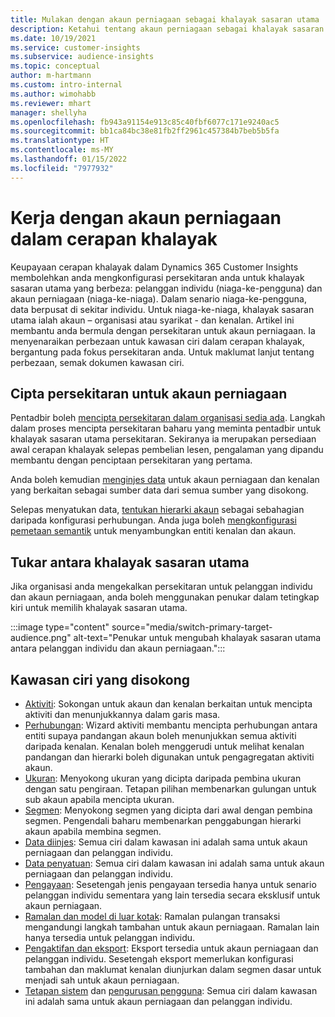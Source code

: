 ```yaml
---
title: Mulakan dengan akaun perniagaan sebagai khalayak sasaran utama
description: Ketahui tentang akaun perniagaan sebagai khalayak sasaran utama Dynamics 365 Customer Insights.
ms.date: 10/19/2021
ms.service: customer-insights
ms.subservice: audience-insights
ms.topic: conceptual
author: m-hartmann
ms.custom: intro-internal
ms.author: wimohabb
ms.reviewer: mhart
manager: shellyha
ms.openlocfilehash: fb943a91154e913c85c40fbf6077c171e9240ac5
ms.sourcegitcommit: bb1ca84bc38e81fb2ff2961c457384b7beb5b5fa
ms.translationtype: HT
ms.contentlocale: ms-MY
ms.lasthandoff: 01/15/2022
ms.locfileid: "7977932"
---
```

# <a name="work-with-business-accounts-in-audience-insights"></a>Kerja dengan akaun perniagaan dalam cerapan khalayak

Keupayaan cerapan khalayak dalam Dynamics 365 Customer Insights membolehkan anda mengkonfigurasi persekitaran anda untuk khalayak sasaran utama yang berbeza: pelanggan individu (niaga-ke-pengguna) dan akaun perniagaan (niaga-ke-niaga). Dalam senario niaga-ke-pengguna, data berpusat di sekitar individu. Untuk niaga-ke-niaga, khalayak sasaran utama ialah akaun – organisasi atau syarikat - dan kenalan. Artikel ini membantu anda bermula dengan persekitaran untuk akaun perniagaan. Ia menyenaraikan perbezaan untuk kawasan ciri dalam cerapan khalayak, bergantung pada fokus persekitaran anda. Untuk maklumat lanjut tentang perbezaan, semak dokumen kawasan ciri. 

## <a name="create-an-environment-for-business-accounts"></a>Cipta persekitaran untuk akaun perniagaan

Pentadbir boleh [mencipta persekitaran dalam organisasi sedia ada](create-environment.md). Langkah dalam proses mencipta persekitaran baharu yang meminta pentadbir untuk khalayak sasaran utama persekitaran. Sekiranya ia merupakan persediaan awal cerapan khalayak selepas pembelian lesen, pengalaman yang dipandu membantu dengan penciptaan persekitaran yang pertama.

Anda boleh kemudian [menginjes data](data-sources.md) untuk akaun perniagaan dan kenalan yang berkaitan sebagai sumber data dari semua sumber yang disokong.

Selepas menyatukan data, [tentukan hierarki akaun](relationships.md#set-up-account-hierarchies) sebagai sebahagian daripada konfigurasi perhubungan. Anda juga boleh [mengkonfigurasi pemetaan semantik](semantic-mappings.md) untuk menyambungkan entiti kenalan dan akaun. 

## <a name="switch-between-primary-target-audience"></a>Tukar antara khalayak sasaran utama

Jika organisasi anda mengekalkan persekitaran untuk pelanggan individu dan akaun perniagaan, anda boleh menggunakan penukar dalam tetingkap kiri untuk memilih khalayak sasaran utama.

:::image type="content" source="media/switch-primary-target-audience.png" alt-text="Penukar untuk mengubah khalayak sasaran utama antara pelanggan individu dan akaun perniagaan.":::

## <a name="supported-feature-areas"></a>Kawasan ciri yang disokong

- [Aktiviti](activities.md): Sokongan untuk akaun dan kenalan berkaitan untuk mencipta aktiviti dan menunjukkannya dalam garis masa.
- [Perhubungan](relationships.md): Wizard aktiviti membantu mencipta perhubungan antara entiti supaya pandangan akaun boleh menunjukkan semua aktiviti daripada kenalan. Kenalan boleh menggerudi untuk melihat kenalan pandangan dan hierarki boleh digunakan untuk pengagregatan aktiviti akaun.
- [Ukuran](measures.md): Menyokong ukuran yang dicipta daripada pembina ukuran dengan satu pengiraan. Tetapan pilihan membenarkan gulungan untuk sub akaun apabila mencipta ukuran.
- [Segmen](segments.md): Menyokong segmen yang dicipta dari awal dengan pembina segmen. Pengendali baharu membenarkan penggabungan hierarki akaun apabila membina segmen.
- [Data diinjes](data-sources.md): Semua ciri dalam kawasan ini adalah sama untuk akaun perniagaan dan pelanggan individu.
- [Data penyatuan](data-unification.md): Semua ciri dalam kawasan ini adalah sama untuk akaun perniagaan dan pelanggan individu.
- [Pengayaan](enrichment-hub.md): Sesetengah jenis pengayaan tersedia hanya untuk senario pelanggan individu sementara yang lain tersedia secara eksklusif untuk akaun perniagaan.
- [Ramalan dan model di luar kotak](predictions-overview.md): Ramalan pulangan transaksi mengandungi langkah tambahan untuk akaun perniagaan. Ramalan lain hanya tersedia untuk pelanggan individu.
- [Pengaktifan dan eksport](export-destinations.md): Eksport tersedia untuk akaun perniagaan dan pelanggan individu. Sesetengah eksport memerlukan konfigurasi tambahan dan maklumat kenalan diunjurkan dalam segmen dasar untuk menjadi sah untuk akaun perniagaan.
- [Tetapan sistem](system.md) dan [pengurusan pengguna](permissions.md): Semua ciri dalam kawasan ini adalah sama untuk akaun perniagaan dan pelanggan individu.

